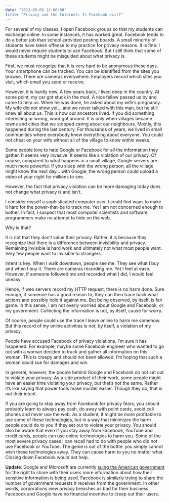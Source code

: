 ```yaml
---
date: "2013-08-09 12:00:00"
title: "Privacy and the Internet: Is Facebook evil?"
---
```




For several of my classes, I open Facebook groups so that my students can exchange online. In some instances, it has worked great. Facebook tends to do a better job than school-provided posting boards. A small minority of students have taken offense to my practice for privacy reasons. It is fine: I would never require students to use Facebook. But I still think that some of these students might be misguided about what privacy is.

First, we must recognize that it is very hard to be anonymous these days. Your smartphone can be tracked. You can be identified from the sites you browse. There are cameras everywhere. Employers record which sites you visit, which email you send or receive.

However, it is hardly new. A few years back, I lived deep in the country. At some point, my car got stuck in the mud. A nice fellow passed us by and came to help us. When he was done, he asked about my wife&rsquo;s pregnancy. My wife did not show yet&hellip; and we never talked with this man, but he still knew all about us. This is how our ancestors lived. If you did something interesting or wrong, word got around. It is only when villages became towns and cities that we stopped caring about our neighbours. Mostly, this happened during the last century. For thousands of years, we lived in small communities where everybody knew everything about everyone. You could not cheat on your wife without all of the village to know within weeks.

Some people love to hate Google or Facebook for all the information they gather. It seems very invasive. It seems like a violation of our privacy. Of course, compared to what happens in a small village, Google servers are much more powerful. If you sleep with the wrong person, all the village might know the next day&hellip; with Google, the wrong person could upload a video of your night for millions to see.

However, the fact that privacy violation can be more damaging today does not change what privacy is and isn&rsquo;t.

I consider myself a sophisticated computer user. I could find ways to make it hard for the power-that-be to track me. Yet I am not concerned enough to bother. In fact, I suspect that most computer scientists and software programmers make no attempt to hide on the web.

Why is that?

It is not that they don&rsquo;t value their privacy. Rather, it is because they recognize that there is a difference between invisibility and privacy. Remaining invisible is hard work and ultimately not what most people want. Very few people want to invisible to strangers.

Intent is key. When I walk downtown, people see me. They see what I buy and when I buy it. There are cameras recording me. Yet I feel at ease. However, if someone followed me and recorded what I did, I would feel uneasy.

Hence, if web servers record my HTTP request, there is no harm done. Sure enough, if someone has a good reason to, they can then trace back what actions and possibly hold it against me. But being observed, by itself, is fair game. In this sense, I am not overly worried about Google and Facebook, or my government. Collecting the information is not, by itself, cause for worry.

Of course, people could use the trace I leave online to harm me somehow. But this record of my online activities is not, by itself, a violation of my privacy.

People have accused Facebook of privacy violations. I&rsquo;m sure it has happened. For example, maybe some Facebook engineer who wanted to go out with a woman decided to track and gather all information on this woman. This is creepy and should not been allowed. I&rsquo;m hoping that such a woman could sue for damages and win.

In general, however, the people behind Google and Facebook do not set out to violate your privacy. As a side product of their work, some people might have an easier time violating your privacy, but that&rsquo;s not the same. Rather it&rsquo;s like saying that power tools make murder easier. Though they do, that is not their intent.

If you are going to stay away from Facebook for privacy fears, you should probably learn to always pay cash, do away with point cards, avoid cell phones and never use the web. As a student, it might be more profitable to use some of these technologies, but in a way that minimizes the harm people could do to you if they set out to violate your privacy. You should also be aware that even if you stay away from Facebook, YouTube and credit cards, people can use online technologies to harm you. Some of the most severe privacy cases I can recall had to do with people who did not use Facebook or YouTube. The genie is out of the bottle: you simply cannot wish these technologies away. They can cause harm to you no matter what. Closing down Facebook would not help.

__Update__: Google and Microsoft are currently [suing the American government](http://blogs.microsoft.com/on-the-issues/2013/08/30/standing-together-for-greater-transparency/) for the right to share with their users more information about how their sensitive information is being used. Facebook is [similarly trying to share](http://www.theverge.com/2013/8/27/4663622/facebook-transparency-report-shows-government-requests-for-user-data) the number of government requests it receives from the government. In other words, corporations view privacy breaches as bad for their business. Facebook and Google have no financial incentive to creep out their users.

